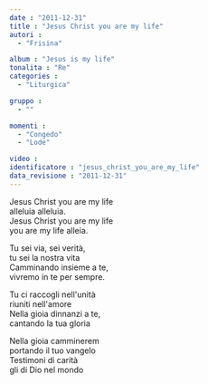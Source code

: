```yaml
---
date : "2011-12-31"
title : "Jesus Christ you are my life"
autori : 
  - "Frisina"

album : "Jesus is my life"
tonalita : "Re"
categories : 
  - "Liturgica"

gruppo : 
  - ""

momenti : 
  - "Congedo"
  - "Lode"

video : 
identificatore : "jesus_christ_you_are_my_life"
data_revisione : "2011-12-31"
---
```

  
  
  
Jesus Christ you are my life   
alleluia alleluia.    
Jesus Christ you are my life   
you are my life alleia.  
  
  
  
Tu sei via, sei verità,   
tu sei la nostra vita  
Camminando insieme a te,   
vivremo in te per sempre.  
  
  
  
  
Tu ci raccogli nell'unità   
riuniti nell'amore  
Nella gioia dinnanzi a te,   
cantando la tua gloria  
  
  
  
  
Nella gioia camminerem   
portando il tuo vangelo  
Testimoni di carità   
gli di Dio nel mondo  
  
  
  
  
